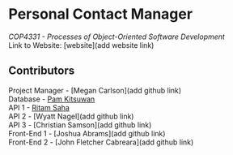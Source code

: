 # Personal Contact Manager
*COP4331 - Processes of Object-Oriented Software Development*
<br> Link to Website: [website](add website link)

## Contributors
Project Manager - [Megan Carlson](add github link)
<br> Database - [Pam Kitsuwan](https://github.com/sspamss)
<br> API 1 - [Ritam Saha](https://github.com/riptam)
<br> API 2 - [Wyatt Nagel](add github link)
<br> API 3 - [Christian Samson](add github link)
<br> Front-End 1 - [Joshua Abrams](add github link)
<br> Front-End 2 - [John Fletcher Cabreara](add github link)
